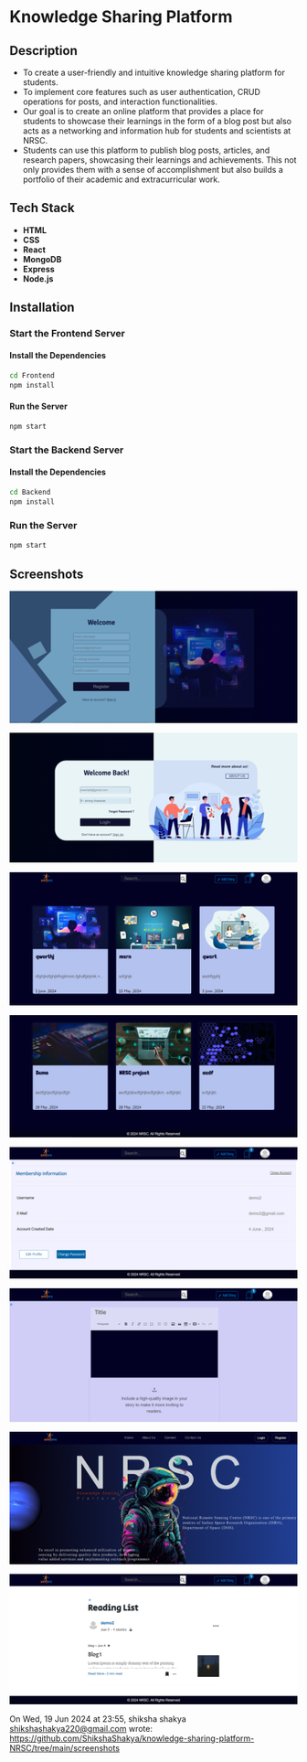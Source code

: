 # Knowledge Sharing Platform

## Description

- To create a user-friendly and intuitive knowledge sharing platform for students.
- To implement core features such as user authentication, CRUD operations for posts, and interaction functionalities.
- Our goal is to create an online platform that provides a place for students to showcase their learnings in the form of a blog post but also acts as a networking and information hub for students and scientists at NRSC.
- Students can use this platform to publish blog posts, articles, and research papers, showcasing their learnings and
achievements. This not only provides them with a sense of
accomplishment but also builds a portfolio of their academic and extracurricular work.


## Tech Stack

- **HTML**
- **CSS**
- **React**
- **MongoDB**
- **Express**
- **Node.js**


## Installation

### Start the Frontend Server

#### Install the Dependencies

```bash
cd Frontend
npm install
```

#### Run the  Server

```bash
npm start
```

### Start the Backend Server

#### Install the Dependencies

```bash
cd Backend
npm install
```

### Run the Server

```bash
npm start
```


## Screenshots

![ss1](https://github.com/ShikshaShakya/knowledge-sharing-platform-NRSC/blob/main/screenshots/2register.PNG)

![ss2](https://github.com/ShikshaShakya/knowledge-sharing-platform-NRSC/blob/main/screenshots/3login.PNG)

![ss3](https://github.com/ShikshaShakya/knowledge-sharing-platform-NRSC/blob/main/screenshots/4blogs.PNG)

![ss4](https://github.com/ShikshaShakya/knowledge-sharing-platform-NRSC/blob/main/screenshots/5blogs2.PNG)

![ss5](https://github.com/ShikshaShakya/knowledge-sharing-platform-NRSC/blob/main/screenshots/Profile.PNG)

![ss6](https://github.com/ShikshaShakya/knowledge-sharing-platform-NRSC/blob/main/screenshots/addStory.PNG)

![ss7](https://github.com/ShikshaShakya/knowledge-sharing-platform-NRSC/blob/main/screenshots/hero.PNG)

![ss8](https://github.com/ShikshaShakya/knowledge-sharing-platform-NRSC/blob/main/screenshots/readingList.PNG)


On Wed, 19 Jun 2024 at 23:55, shiksha shakya <shikshashakya220@gmail.com> wrote:
https://github.com/ShikshaShakya/knowledge-sharing-platform-NRSC/tree/main/screenshots
